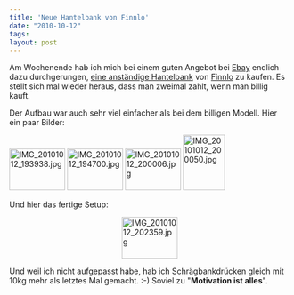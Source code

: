 ```yaml
---
title: 'Neue Hantelbank von Finnlo'
date: "2010-10-12"
tags: 
layout: post
---
```

<p>Am Wochenende hab ich mich bei einem guten Angebot bei <a href="http://www.ebay.de">Ebay</a> endlich dazu durchgerungen, <a href="http://www.finnlo.de/de/hantelbanke/schragbank.html">eine anst&auml;ndige Hantelbank</a> von <a href="http://www.finnlo.de/de/">Finnlo</a> zu kaufen. Es stellt sich mal wieder heraus, dass man zweimal zahlt, wenn man billig kauft.</p>
<p>Der Aufbau war auch sehr viel einfacher als bei dem billigen Modell. Hier ein paar Bilder:</p>
<p><a href="http://www.flickr.com/photos/cringe/5075454373/" title="IMG_20101012_193938.jpg by cringe, on Flickr"><img src="http://farm2.static.flickr.com/1411/5075454373_9f75b63927_t.jpg" height="75" alt="IMG_20101012_193938.jpg" width="100" /></a> <a href="http://www.flickr.com/photos/cringe/5075453555/" title="IMG_20101012_194700.jpg by cringe, on Flickr"><img src="http://farm2.static.flickr.com/1086/5075453555_f0c8974f5b_t.jpg" height="75" alt="IMG_20101012_194700.jpg" width="100" /></a> <a href="http://www.flickr.com/photos/cringe/5075488707/" title="IMG_20101012_200006.jpg by cringe, on Flickr"><img src="http://farm5.static.flickr.com/4090/5075488707_010c5c4cab_t.jpg" height="75" alt="IMG_20101012_200006.jpg" width="100" /></a> <a href="http://www.flickr.com/photos/cringe/5076086126/" title="IMG_20101012_200050.jpg by cringe, on Flickr"><img src="http://farm5.static.flickr.com/4058/5076086126_5921d00d3e_t.jpg" height="100" alt="IMG_20101012_200050.jpg" width="75" /></a></p>
<p>Und hier das fertige Setup:</p>
<p><a href="http://www.flickr.com/photos/cringe/5076089468/" title="IMG_20101012_202359.jpg by cringe, on Flickr"><img src="http://farm5.static.flickr.com/4019/5076089468_3e190ce3e6_t.jpg" height="75" alt="IMG_20101012_202359.jpg" style="display: block; margin-left: auto; margin-right: auto;" width="100" /></a></p>
<p>Und weil ich nicht aufgepasst habe, hab ich Schr&auml;gbankdr&uuml;cken gleich mit 10kg mehr als letztes Mal gemacht. :-) Soviel zu "<strong>Motivation ist alles</strong>".</p>
